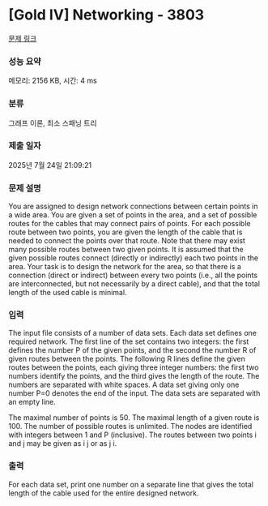 # [Gold IV] Networking - 3803 

[문제 링크](https://www.acmicpc.net/problem/3803) 

### 성능 요약

메모리: 2156 KB, 시간: 4 ms

### 분류

그래프 이론, 최소 스패닝 트리

### 제출 일자

2025년 7월 24일 21:09:21

### 문제 설명

<p>You are assigned to design network connections between certain points in a wide area. You are given a set of points in the area, and a set of possible routes for the cables that may connect pairs of points. For each possible route between two points, you are given the length of the cable that is needed to connect the points over that route. Note that there may exist many possible routes between two given points. It is assumed that the given possible routes connect (directly or indirectly) each two points in the area. Your task is to design the network for the area, so that there is a connection (direct or indirect) between every two points (i.e., all the points are interconnected, but not necessarily by a direct cable), and that the total length of the used cable is minimal.</p>

### 입력 

 <p>The input file consists of a number of data sets. Each data set defines one required network. The first line of the set contains two integers: the first defines the number P of the given points, and the second the number R of given routes between the points. The following R lines define the given routes between the points, each giving three integer numbers: the first two numbers identify the points, and the third gives the length of the route. The numbers are separated with white spaces. A data set giving only one number P=0 denotes the end of the input. The data sets are separated with an empty line.</p>

<p>The maximal number of points is 50. The maximal length of a given route is 100. The number of possible routes is unlimited. The nodes are identified with integers between 1 and P (inclusive). The routes between two points i and j may be given as i j or as j i.</p>

### 출력 

 <p>For each data set, print one number on a separate line that gives the total length of the cable used for the entire designed network.</p>

